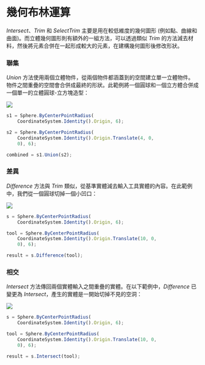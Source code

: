 # 幾何布林運算

_Intersect_、_Trim_ 和 _SelectTrim_ 主要是用在較低維度的幾何圖形 (例如點、曲線和曲面)。而立體幾何圖形則有額外的一組方法，可以透過類似 _Trim_ 的方法減去材料，然後將元素合併在一起形成較大的元素，在建構幾何圖形後修改形狀。

### 聯集

_Union_ 方法使用兩個立體物件，從兩個物件都涵蓋到的空間建立單一立體物件。物件之間重疊的空間會合併成最終的形狀。此範例將一個圓球和一個立方體合併成一個單一的立體圓球-立方塊造型：

![](../images/8-2/9/GeometricBooleans\_01.png)

```js
s1 = Sphere.ByCenterPointRadius(
    CoordinateSystem.Identity().Origin, 6);

s2 = Sphere.ByCenterPointRadius(
    CoordinateSystem.Identity().Origin.Translate(4, 0,
    0), 6);

combined = s1.Union(s2);
```

### 差異

_Difference_ 方法與 _Trim_ 類似，從基準實體減去輸入工具實體的內容。在此範例中，我們從一個圓球切掉一個小凹口：

![](../images/8-2/9/GeometricBooleans\_02.png)

```js
s = Sphere.ByCenterPointRadius(
    CoordinateSystem.Identity().Origin, 6);

tool = Sphere.ByCenterPointRadius(
    CoordinateSystem.Identity().Origin.Translate(10, 0,
    0), 6);

result = s.Difference(tool);
```

### 相交

_Intersect_ 方法傳回兩個實體輸入之間重疊的實體。在以下範例中，_Difference_ 已變更為 _Intersect_，產生的實體是一開始切掉不見的空洞：

![](../images/8-2/9/GeometricBooleans\_03.png)

```js
s = Sphere.ByCenterPointRadius(
    CoordinateSystem.Identity().Origin, 6);

tool = Sphere.ByCenterPointRadius(
    CoordinateSystem.Identity().Origin.Translate(10, 0,
    0), 6);

result = s.Intersect(tool);
```
